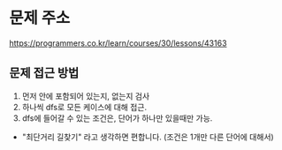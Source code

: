 # 문제 주소
https://programmers.co.kr/learn/courses/30/lessons/43163

## 문제 접근 방법
1. 먼저 안에 포함되어 있는지, 없는지 검사
2. 하나씩 dfs로 모든 케이스에 대해 접근. 
3. dfs에 들어갈 수 있는 조건은, 단어가 하나만 있을때만 가능.

- "최단거리 길찾기" 라고 생각하면 편합니다. (조건은 1개만 다른 단어에 대해서)
